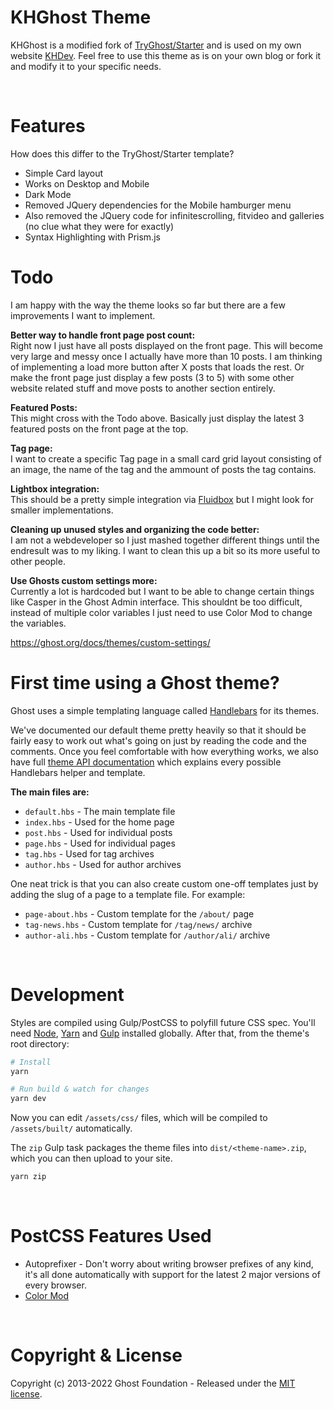 # KHGhost Theme

KHGhost is a modified fork of [TryGhost/Starter](https://github.com/TryGhost/Starter) and is used on my own website [KHDev](https://khdev.ch). Feel free to use this theme as is on your own blog or fork it and modify it to your specific needs.

&nbsp;

# Features

How does this differ to the TryGhost/Starter template?

-   Simple Card layout
-   Works on Desktop and Mobile
-   Dark Mode
-   Removed JQuery dependencies for the Mobile hamburger menu
-   Also removed the JQuery code for infinitescrolling, fitvideo and galleries (no clue what they were for exactly)
-   Syntax Highlighting with Prism.js

# Todo

I am happy with the way the theme looks so far but there are a few improvements I want to implement.

**Better way to handle front page post count:**  
Right now I just have all posts displayed on the front page. This will become very large and messy once I actually have more than 10 posts. I am thinking of implementing a load more button after X posts that loads the rest. Or make the front page just display a few posts (3 to 5) with some other website related stuff and move posts to another section entirely.

**Featured Posts:**  
This might cross with the Todo above. Basically just display the latest 3 featured posts on the front page at the top.

**Tag page:**  
I want to create a specific Tag page in a small card grid layout consisting of an image, the name of the tag and the ammount of posts the tag contains.

**Lightbox integration:**  
This should be a pretty simple integration via [Fluidbox](https://forum.ghost.org/t/fluidbox-integration-for-image-click-lightboxes/7451) but I might look for smaller implementations.

**Cleaning up unused styles and organizing the code better:**  
I am not a webdeveloper so I just mashed together different things until the endresult was to my liking. I want to clean this up a bit so its more useful to other people.

**Use Ghosts custom settings more:**  
Currently a lot is hardcoded but I want to be able to change certain things like Casper in the Ghost Admin interface. This shouldnt be too difficult, instead of multiple color variables I just need to use Color Mod to change the variables.

https://ghost.org/docs/themes/custom-settings/

# First time using a Ghost theme?

Ghost uses a simple templating language called [Handlebars](http://handlebarsjs.com/) for its themes.

We've documented our default theme pretty heavily so that it should be fairly easy to work out what's going on just by reading the code and the comments. Once you feel comfortable with how everything works, we also have full [theme API documentation](https://themes.ghost.org) which explains every possible Handlebars helper and template.

**The main files are:**

-   `default.hbs` - The main template file
-   `index.hbs` - Used for the home page
-   `post.hbs` - Used for individual posts
-   `page.hbs` - Used for individual pages
-   `tag.hbs` - Used for tag archives
-   `author.hbs` - Used for author archives

One neat trick is that you can also create custom one-off templates just by adding the slug of a page to a template file. For example:

-   `page-about.hbs` - Custom template for the `/about/` page
-   `tag-news.hbs` - Custom template for `/tag/news/` archive
-   `author-ali.hbs` - Custom template for `/author/ali/` archive

&nbsp;

# Development

Styles are compiled using Gulp/PostCSS to polyfill future CSS spec. You'll need [Node](https://nodejs.org/), [Yarn](https://yarnpkg.com/) and [Gulp](https://gulpjs.com) installed globally. After that, from the theme's root directory:

```bash
# Install
yarn

# Run build & watch for changes
yarn dev
```

Now you can edit `/assets/css/` files, which will be compiled to `/assets/built/` automatically.

The `zip` Gulp task packages the theme files into `dist/<theme-name>.zip`, which you can then upload to your site.

```bash
yarn zip
```

&nbsp;

# PostCSS Features Used

-   Autoprefixer - Don't worry about writing browser prefixes of any kind, it's all done automatically with support for the latest 2 major versions of every browser.
-   [Color Mod](https://github.com/jonathantneal/postcss-color-mod-function)

&nbsp;

# Copyright & License

Copyright (c) 2013-2022 Ghost Foundation - Released under the [MIT license](LICENSE).
